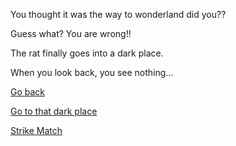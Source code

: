 You thought it was the way to wonderland did you??

Guess what? You are wrong!!

The rat finally goes into a dark place.

When you look back, you see nothing...

[Go back](../../fire/die/die.md)

[Go to that dark place](dream/dream.md)

[Strike Match](match/match.md)